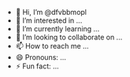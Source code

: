 - 👋 Hi, I’m @dfvbbmopl
- 👀 I’m interested in ...
- 🌱 I’m currently learning ...
- 💞️ I’m looking to collaborate on ...
- 📫 How to reach me ...
- 😄 Pronouns: ...
- ⚡ Fun fact: ...

<!---
dfvbbmopl/dfvbbmopl is a ✨ special ✨ repository because its `README.md` (this file) appears on your GitHub profile.
You can click the Preview link to take a look at your changes.
--->
